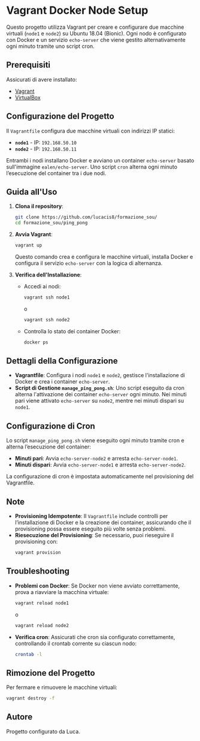 # Vagrant Docker Node Setup

Questo progetto utilizza Vagrant per creare e configurare due macchine virtuali (`node1` e `node2`) su Ubuntu 18.04 (Bionic). Ogni nodo è configurato con Docker e un servizio `echo-server` che viene gestito alternativamente ogni minuto tramite uno script cron.

## Prerequisiti

Assicurati di avere installato:

- [Vagrant](https://www.vagrantup.com/downloads)
- [VirtualBox](https://www.virtualbox.org/)

## Configurazione del Progetto

Il `Vagrantfile` configura due macchine virtuali con indirizzi IP statici:

- **`node1`** - IP: `192.168.50.10`
- **`node2`** - IP: `192.168.50.11`

Entrambi i nodi installano Docker e avviano un container `echo-server` basato sull'immagine `ealen/echo-server`. Uno script `cron` alterna ogni minuto l’esecuzione del container tra i due nodi.

## Guida all'Uso

1. **Clona il repository**:
   ```bash
   git clone https://github.com/lucacis8/formazione_sou/
   cd formazione_sou/ping_pong
   ```

2. **Avvia Vagrant**:
   ```bash
   vagrant up
   ```
   Questo comando crea e configura le macchine virtuali, installa Docker e configura il servizio `echo-server` con la logica di alternanza.

3. **Verifica dell'Installazione**:
   - Accedi ai nodi:
     ```bash
     vagrant ssh node1
     ```
     o
     ```bash
     vagrant ssh node2
     ```
   - Controlla lo stato dei container Docker:
     ```bash
     docker ps
     ```

## Dettagli della Configurazione

- **Vagrantfile**: Configura i nodi `node1` e `node2`, gestisce l'installazione di Docker e crea i container `echo-server`.
- **Script di Gestione `manage_ping_pong.sh`**: Uno script eseguito da cron alterna l'attivazione dei container `echo-server` ogni minuto. Nei minuti pari viene attivato `echo-server` su `node2`, mentre nei minuti dispari su `node1`.

## Configurazione di Cron

Lo script `manage_ping_pong.sh` viene eseguito ogni minuto tramite cron e alterna l’esecuzione del container:

- **Minuti pari**: Avvia `echo-server-node2` e arresta `echo-server-node1`.
- **Minuti dispari**: Avvia `echo-server-node1` e arresta `echo-server-node2`.

La configurazione di cron è impostata automaticamente nel provisioning del Vagrantfile.

## Note

- **Provisioning Idempotente**: Il `Vagrantfile` include controlli per l’installazione di Docker e la creazione dei container, assicurando che il provisioning possa essere eseguito più volte senza problemi.
- **Riesecuzione del Provisioning**: Se necessario, puoi rieseguire il provisioning con:
  ```bash
  vagrant provision
  ```

## Troubleshooting

- **Problemi con Docker**: Se Docker non viene avviato correttamente, prova a riavviare la macchina virtuale:
  ```bash
  vagrant reload node1
  ```
  o
  ```bash
  vagrant reload node2
  ```

- **Verifica cron**: Assicurati che cron sia configurato correttamente, controllando il crontab corrente su ciascun nodo:
  ```bash
  crontab -l
  ```

## Rimozione del Progetto

Per fermare e rimuovere le macchine virtuali:

```bash
vagrant destroy -f
```

## Autore

Progetto configurato da Luca.

